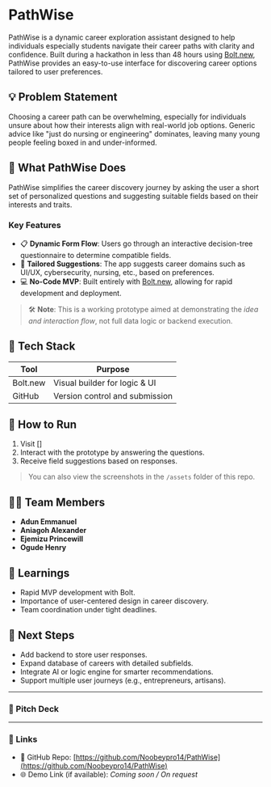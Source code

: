 # PathWise

PathWise is a dynamic career exploration assistant designed to help individuals especially students navigate their career paths with clarity and confidence. Built during a hackathon in less than 48 hours using [Bolt.new](https://bolt.new), PathWise provides an easy-to-use interface for discovering career options tailored to user preferences.

## 💡 Problem Statement

Choosing a career path can be overwhelming, especially for individuals unsure about how their interests align with real-world job options. Generic advice like "just do nursing or engineering" dominates, leaving many young people feeling boxed in and under-informed.

## 🧭 What PathWise Does

PathWise simplifies the career discovery journey by asking the user a short set of personalized questions and suggesting suitable fields based on their interests and traits.

### Key Features

- 📋 **Dynamic Form Flow**: Users go through an interactive decision-tree questionnaire to determine compatible fields.
- 🧠 **Tailored Suggestions**: The app suggests career domains such as UI/UX, cybersecurity, nursing, etc., based on preferences.
- 💻 **No-Code MVP**: Built entirely with [Bolt.new](https://bolt.new), allowing for rapid development and deployment.

> 🛠️ **Note**: This is a working prototype aimed at demonstrating the *idea and interaction flow*, not full data logic or backend execution.

## 🧪 Tech Stack

| Tool       | Purpose                         |
|------------|---------------------------------|
| Bolt.new   | Visual builder for logic & UI   |
| GitHub     | Version control and submission  |

## 🚀 How to Run

1. Visit []
2. Interact with the prototype by answering the questions.
3. Receive field suggestions based on responses.

> You can also view the screenshots in the `/assets` folder of this repo.

## 🧑‍💻 Team Members

- **Adun Emmanuel**
- **Aniagoh Alexander**
- **Ejemizu Princewill**
- **Ogude Henry**

## 🧠 Learnings

- Rapid MVP development with Bolt.
- Importance of user-centered design in career discovery.
- Team coordination under tight deadlines.

## 🎯 Next Steps

- Add backend to store user responses.
- Expand database of careers with detailed subfields.
- Integrate AI or logic engine for smarter recommendations.
- Support multiple user journeys (e.g., entrepreneurs, artisans).

---

### 📎 Pitch Deck


---

### 🔗 Links

- 🔗 GitHub Repo: [https://github.com/Noobeypro14/PathWise](https://github.com/Noobeypro14/PathWise)
- 🌐 Demo Link (if available): *Coming soon / On request*
